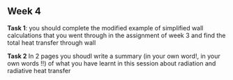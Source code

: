 ## Week 4 
**Task 1**: you should complete the modified example of simplified wall calculations that you went through in the assignment of week 3 and find the total heat transfer through wall

**Task 2** In 2 pages you shoudl write a summary (in your own word!, in your own words !!)  of what you have learnt in this session about radiation and radiative heat transfer


